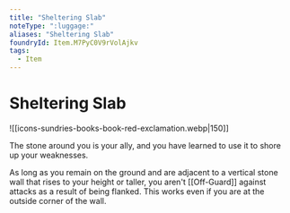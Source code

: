 ```yaml
---
title: "Sheltering Slab"
noteType: ":luggage:"
aliases: "Sheltering Slab"
foundryId: Item.M7PyC0V9rVolAjkv
tags:
  - Item
---
```


# Sheltering Slab
![[icons-sundries-books-book-red-exclamation.webp|150]]

The stone around you is your ally, and you have learned to use it to shore up your weaknesses.

As long as you remain on the ground and are adjacent to a vertical stone wall that rises to your height or taller, you aren't [[Off-Guard]] against attacks as a result of being flanked. This works even if you are at the outside corner of the wall.
